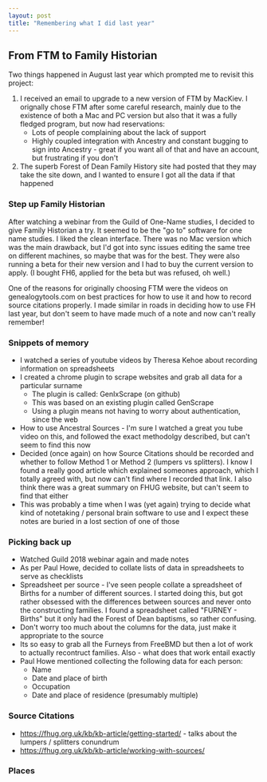 ```yaml
---
layout: post
title: "Remembering what I did last year"
---
```

## From FTM to Family Historian

Two things happened in August last year which prompted me to revisit this project:
1. I received an email to upgrade to a new version of FTM by MacKiev. I orignally chose FTM after some careful research, mainly due to the existence of both a Mac and PC version but also that it was a fully fledged program, but now had reservations:
   * Lots of people complaining about the lack of support
   * Highly coupled integration with Ancestry and constant bugging to sign into Ancestry - great if you want all of that and have an account, but frustrating if you don't
2. The superb Forest of Dean Family History site had posted that they may take the site down, and I wanted to ensure I got all the data if that happened

### Step up Family Historian

After watching a webinar from the Guild of One-Name studies, I decided to give Family Historian a try. It seemed to be the "go to" software for one name studies. I liked the clean interface. There was no Mac version which was the main drawback, but I'd got into sync issues editing the same tree on different machines, so maybe that was for the best. They were also running a beta for their new version and I had to buy the current version to apply. (I bought FH6, applied for the beta but was refused, oh well.)

One of the reasons for originally choosing FTM were the videos on genealogytools.com on best practices for how to use it and how to record source citations properly. I made similar in roads in deciding how to use FH last year, but don't seem to have made much of a note and now can't really remember!

### Snippets of memory 

* I watched a series of youtube videos by Theresa Kehoe about recording information on spreadsheets
* I created a chrome plugin to scrape websites and grab all data for a particular surname
  * The plugin is called: GenIxScrape (on github)
  * This was based on an existing plugin called GenScrape
  * Using a plugin means not having to worry about authentication, since the web 
* How to use Ancestral Sources - I'm sure I watched a great you tube video on this, and followed the exact methodolgy described, but can't seem to find this now
* Decided (once again) on how Source Citations should be recorded and whether to follow Method 1 or Method 2 (lumpers vs splitters). I know I found a really good article which explained someones approach, which I totally agreed with, but now can't find where I recorded that link. I also think there was a great summary on FHUG website, but can't seem to find that either
* This was probably a time when I was (yet again) trying to decide what kind of notetaking / personal brain software to use and I expect these notes are buried in a lost section of one of those

### Picking back up

* Watched Guild 2018 webinar again and made notes
* As per Paul Howe, decided to collate lists of data in spreadsheets to serve as checklists
* Spreadsheet per source - I've seen people collate a spreadsheet of Births for a number of different sources. I started doing this, but got rather obsessed with the differences between sources and never onto the constructing families. I found a spreadsheet called "FURNEY - Births" but it only had the Forest of Dean baptisms, so rather confusing.
* Don't worry too much about the columns for the data, just make it appropriate to the source
* Its so easy to grab all the Furneys from FreeBMD but then a lot of work to actually recontruct families. Also - what does that work entail exactly
* Paul Howe mentioned collecting the following data for each person:
  * Name
  * Date and place of birth
  * Occupation
  * Date and place of residence (presumably multiple)


### Source Citations

* https://fhug.org.uk/kb/kb-article/getting-started/ - talks about the lumpers / splitters conundrum
* https://fhug.org.uk/kb/kb-article/working-with-sources/

### Places
